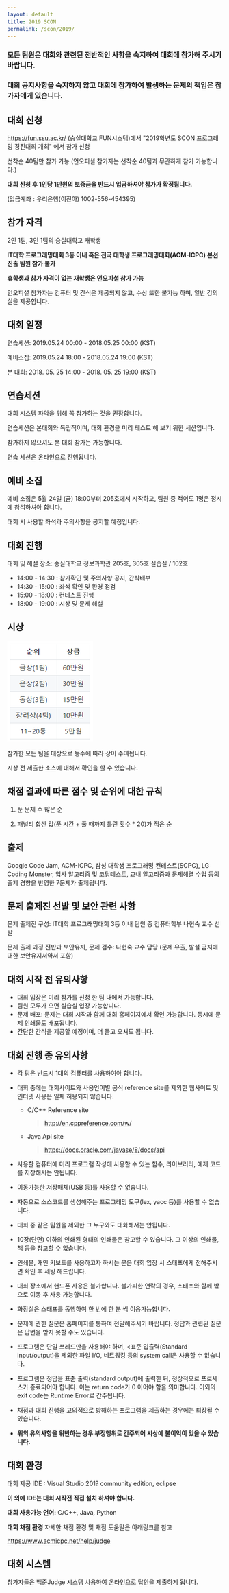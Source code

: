 ```yaml
---
layout: default
title: 2019 SCON
permalink: /scon/2019/
---
```


### 모든 팀원은 대회와 관련된 전반적인 사항을 숙지하여 대회에 참가해 주시기 바랍니다.

### 대회 공지사항을 숙지하지 않고 대회에 참가하여 발생하는 문제의 책임은 참가자에게 있습니다.

## 대회 신청
https://fun.ssu.ac.kr/ (숭실대학교 FUN시스템)에서 "2019학년도 SCON 프로그래밍 경진대회 개최" 에서 참가 신청

선착순 40팀만 참가 가능 (언오피셜 참가자는 선착순 40팀과 무관하게 참가 가능합니다.)

**대회 신청 후 1인당 1만원의 보증금을 반드시 입금하셔야 참가가 확정됩니다.**

(입금계좌 :  우리은행(이진아) 1002-556-454395)

## 참가 자격
2인 1팀, 3인 1팀의 숭실대학교 재학생

**IT대학 프로그래밍대회 3등 이내 혹은 전국 대학생 프로그래밍대회(ACM-ICPC) 본선 진출 팀원 참가 불가**

**휴학생과 참가 자격이 없는 재학생은 언오피셜 참가 가능**

언오피셜 참가자는 컴퓨터 및 간식은 제공되지 않고, 수상 또한 불가능 하며, 일반 강의실을 제공합니다.

## 대회 일정
연습세션: 2019.05.24 00:00 - 2018.05.25 00:00 (KST)

예비소집: 2019.05.24 18:00 - 2018.05.24 19:00 (KST)

본 대회: 2018. 05. 25 14:00 - 2018. 05. 25 19:00 (KST)

## 연습세션
대회 시스템 파악을 위해 꼭 참가하는 것을 권장합니다.

연습세션은 본대회와 독립적이며, 대회 환경을 미리 테스트 해 보기 위한 세션입니다.

참가하지 않으셔도 본 대회 참가는 가능합니다.

연습 세션은 온라인으로 진행됩니다.

## 예비 소집
예비 소집은 5월 24일 (금) 18:00부터 205호에서 시작하고, 팀원 중 적어도 1명은 정시에 참석하셔야 합니다.

대회 시 사용할 좌석과 주의사항을 공지할 예정입니다.

## 대회 진행
대회 및 해설 장소: 숭실대학교 정보과학관 205호, 305호 실습실 / 102호

* 14:00 - 14:30 : 참가확인 및 주의사항 공지, 간식배부
* 14:30 - 15:00 : 좌석 확인 및 환경 점검
* 15:00 - 18:00 : 컨테스트 진행
* 18:00 - 19:00 : 시상 및 문제 해설

## 시상
![2019scon 시상내역과 상금](./2019scon_money.PNG)

참가한 모든 팀을 대상으로 등수에 따라 상이 수여됩니다.

시상 전 제출한 소스에 대해서 확인을 할 수 있습니다.

## 채점 결과에 따른 점수 및 순위에 대한 규칙
1. 푼 문제 수 많은 순

2. 패널티 합산 값(푼 시간 + 풀 때까지 틀린 횟수 * 20)가 적은 순


## 출제
Google Code Jam, ACM-ICPC, 삼성 대학생 프로그래밍 컨테스트(SCPC), LG Coding Monster, 입사 알고리즘 및 코딩테스트, 교내 알고리즘과 문제해결 수업 등의 출제 경향을 반영한 7문제가 출제됩니다.

## 문제 출제진 선발 및 보안 관련 사항
  
문제 출제진 구성: IT대학 프로그래밍대회 3등 이내 팀원 중 컴퓨터학부 나현숙 교수 선발
  
문제 출제 과정 전반과 보안유지, 문제 검수: 나현숙 교수 담당 (문제 유출, 발설 금지에 대한 보안유지서약서 포함)


## 대회 시작 전 유의사항
* 대회 입장은 미리 참가를 신청 한 팀 내에서 가능합니다.
* 팀원 모두가 오면 실습실 입장 가능합니다.
* 문제 배포: 문제는 대회 시작과 함께 대회 홈페이지에서 확인 가능합니다. 동시에 문제 인쇄물도 배포됩니다.
* 간단한 간식을 제공할 예정이며, 더 들고 오셔도 됩니다.

## 대회 진행 중 유의사항
* 각 팀은 반드시 1대의 컴퓨터를 사용하여야 합니다.
* 대회 중에는 대회사이트와 사용언어별 공식 reference site를 제외한 웹사이트 및 인터넷 사용은 일체 허용되지 않습니다.
  * C/C++ Reference site
    > http://en.cppreference.com/w/
  * Java Api site
    > https://docs.oracle.com/javase/8/docs/api
  
* 사용할 컴퓨터에 미리 프로그램 작성에 사용할 수 있는 함수, 라이브러리, 예제 코드를 저장해서는 안됩니다.
* 이동가능한 저장매체(USB 등)를 사용할 수 없습니다.
* 자동으로 소스코드를 생성해주는 프로그래밍 도구(lex, yacc 등)를 사용할 수 없습니다.
* 대회 중 같은 팀원을 제외한 그 누구와도 대화해서는 안됩니다.
* 10장(단면) 이하의 인쇄된 형태의 인쇄물은 참고할 수 있습니다. 그 이상의 인쇄물, 책 등을 참고할 수 없습니다.
* 인쇄물, 개인 키보드를 사용하고자 하시는 분은 대회 입장 시 스태프에게 전해주시면 확인 후 세팅 해드립니다.
* 대회 장소에서 핸드폰 사용은 불가합니다. 불가피한 연락의 경우, 스태프와 함께 밖으로 이동 후 사용 가능합니다.
* 화장실은 스태프를 동행하여 한 번에 한 분 씩 이용가능합니다.
* 문제에 관한 질문은 홈페이지를 통하여 전달해주시기 바랍니다. 정답과 관련된 질문은 답변을 받지 못할 수도 있습니다.
* 프로그램은 단일 쓰레드만을 사용해야 하며, <표준 입출력(Standard input/output)을 제외한 파일 I/O, 네트워킹 등의 system call은 사용할 수 없습니다.
* 프로그램은 정답을 표준 출력(standard output)에 출력한 뒤, 정상적으로 프로세스가 종료되어야 합니다. 이는 return code가 0 이어야 함을 의미합니다. 이외의 exit code는 Runtime Error로 간주됩니다.
* 채점과 대회 진행을 고의적으로 방해하는 프로그램을 제출하는 경우에는 퇴장될 수 있습니다.
* **위의 유의사항을 위반하는 경우 부정행위로 간주되어 시상에 불이익이 있을 수 있습니다.**

## 대회 환경
대회 제공 IDE : Visual Studio 201? community edition, eclipse

**이 외에 IDE는 대회 시작전 직접 설치 하셔야 합니다.**

**대회 사용가능 언어:** C/C++, Java, Python

**대회 채점 환경**
자세한 채점 환경 및 채점 도움말은 아래링크를 참고

https://www.acmicpc.net/help/judge

## 대회 시스템
참가자들은 백준Judge 시스템 사용하여 온라인으로 답안을 제출하게 됩니다.
